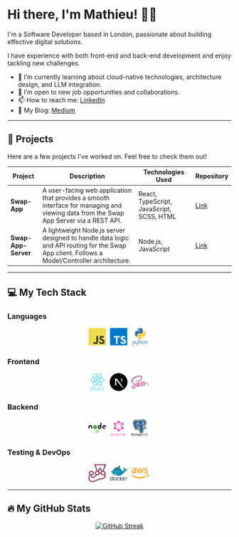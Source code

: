 # Hi there, I'm Mathieu! 👋🏽

I'm a Software Developer based in London, passionate about building effective digital solutions.

I have experience with both front-end and back-end development and enjoy tackling new challenges.

- 🌱 I’m currently learning about cloud-native technologies, architecture design, and LLM integration.
- 💼 I’m open to new job opportunities and collaborations.
- 📫 How to reach me: [LinkedIn](https://www.linkedin.com/in/mathieuboko)
- 📝 My Blog: [Medium](https://medium.com/@MathieuBoko)

---

## 🚀 Projects

Here are a few projects I've worked on. Feel free to check them out!

| Project       | Description                                                                                                                              | Technologies Used                                 | Repository                                                    |
|---------------|------------------------------------------------------------------------------------------------------------------------------------------|---------------------------------------------------|---------------------------------------------------------------|
| **Swap-App**  | A user-facing web application that provides a smooth interface for managing and viewing data from the Swap App Server via a REST API.      | React, TypeScript, JavaScript, SCSS, HTML         | [Link](https://github.com/MathieuBoko/Swap-App)                 |
| **Swap-App-Server** | A lightweight Node.js server designed to handle data logic and API routing for the Swap App client. Follows a Model/Controller architecture. | Node.js, JavaScript                               | [Link](https://github.com/MathieuBoko/Swap-App-Server)        |

---

## 💻 My Tech Stack

### Languages
<div align="center">
  <a href="https://javascript.info"><img src="https://github.com/devicons/devicon/blob/master/icons/javascript/javascript-original.svg" title="JavaScript" alt="JavaScript" width="40" height="40"/></a>&nbsp;
  <a href="https://www.typescriptlang.org"><img src="https://github.com/devicons/devicon/blob/master/icons/typescript/typescript-original.svg" title="TypeScript" alt="TypeScript" width="40" height="40"/></a>&nbsp;
  <a href="https://www.python.org"><img src="https://github.com/devicons/devicon/blob/master/icons/python/python-original-wordmark.svg" title="Python" alt="Python" width="40" height="40"/></a>&nbsp;
</div>

### Frontend
<div align="center">
  <a href="https://react.dev"><img src="https://github.com/devicons/devicon/blob/master/icons/react/react-original-wordmark.svg" title="React" alt="React" width="40" height="40"/></a>&nbsp;
  <a href="https://nextjs.org/"><img src="https://github.com/devicons/devicon/blob/master/icons/nextjs/nextjs-original.svg" title="Next.js" alt="Next.js" width="40" height="40" /></a>&nbsp;
  <a href="https://sass-lang.com"><img src="https://github.com/devicons/devicon/blob/master/icons/sass/sass-original.svg" title="SASS" alt="SASS" width="40" height="40"/></a>&nbsp;
</div>

### Backend
<div align="center">
  <a href="https://nodejs.org/en"><img src="https://github.com/devicons/devicon/blob/master/icons/nodejs/nodejs-original-wordmark.svg" title="NodeJS" alt="NodeJS" width="40" height="40"/></a>&nbsp;
  <a href="https://graphql.org"><img src="https://github.com/devicons/devicon/blob/master/icons/graphql/graphql-plain-wordmark.svg" title="GraphQL" alt="GraphQL" width="40" height="40"/></a>&nbsp;
  <a href="https://www.postgresql.org"><img src="https://github.com/devicons/devicon/blob/master/icons/postgresql/postgresql-original-wordmark.svg" title="PostgreSQL" alt="PostgreSQL" width="40" height="40"/></a>&nbsp;
</div>

### Testing & DevOps
<div align="center">
  <a href="https://jestjs.io"><img src="https://github.com/devicons/devicon/blob/master/icons/jest/jest-plain.svg" title="Jest" alt="Jest" width="40" height="40"/></a>&nbsp;
  <a href="https://www.docker.com/"><img src="https://github.com/devicons/devicon/blob/master/icons/docker/docker-original-wordmark.svg" title="Docker" alt="Docker" width="40" height="40"/></a>&nbsp;
  <a href="https://aws.amazon.com"><img src="https://github.com/devicons/devicon/blob/master/icons/amazonwebservices/amazonwebservices-plain-wordmark.svg" title="AWS" alt="AWS" width="40" height="40"/></a>&nbsp;
</div>

---

## 🔥 My GitHub Stats
<div align="center">
  <a href="https://streak-stats.demolab.com?user=MathieuBoko&theme=dark" ><img src="https://streak-stats.demolab.com?user=MathieuBoko&theme=dark" alt="GitHub Streak" /></a>
</div>
